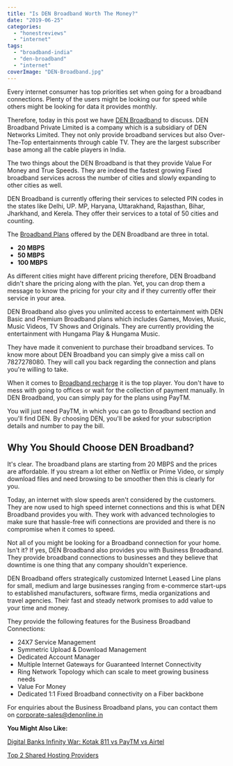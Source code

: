 ```yaml
---
title: "Is DEN Broadband Worth The Money?"
date: "2019-06-25"
categories: 
  - "honestreviews"
  - "internet"
tags: 
  - "broadband-india"
  - "den-broadband"
  - "internet"
coverImage: "DEN-Broadband.jpg"
---
```


Every internet consumer has top priorities set when going for a broadband connections. Plenty of the users might be looking our for speed while others might be looking for data it provides monthly.

Therefore, today in this post we have [DEN Broadband](https://www.denbroadband.in/) to discuss. DEN Broadband Private Limited is a company which is a subsidiary of DEN Networks Limited. They not only provide broadband services but also Over-The-Top entertainments through cable TV. They are the largest subscriber base among all the cable players in India.

The two things about the DEN Broadband is that they provide Value For Money and True Speeds. They are indeed the fastest growing Fixed broadband services across the number of cities and slowly expanding to other cities as well.

DEN Broadband is currently offering their services to selected PIN codes in the states like Delhi, UP. MP, Haryana, Uttarakhand, Rajasthan, Bihar, Jharkhand, and Kerela. They offer their services to a total of 50 cities and counting.

The [Broadband Plans](https://www.denbroadband.in/) offered by the DEN Broadband are three in total.

- **20 MBPS**
- **50 MBPS**
- **100 MBPS**

As different cities might have different pricing therefore, DEN Broadband didn't share the pricing along with the plan. Yet, you can drop them a message to know the pricing for your city and if they currently offer their service in your area.

DEN Broadband also gives you unlimited access to entertainment with DEN Basic and Premium Broadband plans which includes Games, Movies, Music, Music Videos, TV Shows and Originals. They are currently providing the entertainment with Hungama Play & Hungama Music.

They have made it convenient to purchase their broadband services. To know more about DEN Broadband you can simply give a miss call on 7827278080. They will call you back regarding the connection and plans you're willing to take.

When it comes to [Broadband recharge](https://www.denbroadband.in/recharge.html) it is the top player. You don't have to mess with going to offices or wait for the collection of payment manually. In DEN Broadband, you can simply pay for the plans using PayTM.

You will just need PayTM, in which you can go to Broadband section and you'll find DEN. By choosing DEN, you'll be asked for your subscription details and number to pay the bill.

## Why You Should Choose DEN Broadband?

It's clear. The broadband plans are starting from 20 MBPS and the prices are affordable. If you stream a lot either on Netflix or Prime Video, or simply download files and need browsing to be smoother then this is clearly for you.

Today, an internet with slow speeds aren't considered by the customers. They are now used to high speed internet connections and this is what DEN Broadband provides you with. They work with advanced technologies to make sure that hassle-free wifi connections are provided and there is no compromise when it comes to speed.

Not all of you might be looking for a Broadband connection for your home. Isn't it? If yes, DEN Broadband also provides you with Business Broadband. They provide broadband connections to businesses and they believe that downtime is one thing that any company shouldn't experience.

DEN Broadband offers strategically customized Internet Leased Line plans for small, medium and large businesses ranging from e-commerce start-ups to established manufacturers, software firms, media organizations and travel agencies. Their fast and steady network promises to add value to your time and money.

They provide the following features for the Business Broadband Connections:

- 24X7 Service Management
- Symmetric Upload & Download Management
- Dedicated Account Manager
- Multiple Internet Gateways for Guaranteed Internet Connectivity
- Ring Network Topology which can scale to meet growing business needs
- Value For Money
- Dedicated 1:1 Fixed Broadband connectivity on a Fiber backbone

For enquiries about the Business Broadband plans, you can contact them on [corporate-sales@denonline.in](mailto:%20Corporate-sales@denonline.in)

**You Might Also Like:**

[Digital Banks Infinity War: Kotak 811 vs PayTM vs Airtel](https://sastaeinstein.com/2018/04/airtel-payments-bank-vs-paytm-payments-bank-vs-kotak-811-digital-banks-war.html)

[Top 2 Shared Hosting Providers](https://sastaeinstein.com/2019/04/best-shared-hosting-providers.html)
